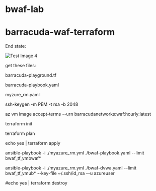 # bwaf-lab

# barracuda-waf-terraform

End state:

![Test Image 4](https://github.com/bwolmarans/barracuda-waf-terraform/blob/master/resources_list.png)

get these files:


barracuda-playground.tf

barracuda-playbook.yaml

myzure_rm.yaml



ssh-keygen -m PEM -t rsa -b 2048

az vm image accept-terms --urn barracudanetworks:waf:hourly:latest

terraform init

terraform plan

echo yes | terraform apply

ansible-playbook -i ./myazure_rm.yml ./bwaf-playbook.yaml --limit bwaf_tf_vmbwaf*

ansible-playbook -i ./myazure_rm.yml ./bwaf-dvwa.yaml --limit bwaf_tf_vmub* --key-file ~/.ssh/id_rsa --u azureuser


#echo yes | terraform destroy
